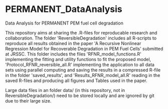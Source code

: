 # PERMANENT_DataAnalysis
Data Analysis for PERMANENT PEM fuel cell degradation

This repository aims at sharing the .R-files for reproducable research and collaboration.
The folder 'ReversibleDegradation' includes all R-scripts to reproduce all results obtained in the paper 
'A Recursive Nonlinear Regression Model for Recoverable Degradation in PEM Fuel Cells' submitted at JRSSC.
This folder includes the files 'RFNR_model_functions.R' implementing the fitting and utility 
functions to fit the proposed model, 'Protocol_RFNR_reversible_all.R' implementing the application
to all data sets using parallel computing and saving the results in a compressed R-file in the folder 'saved_results',
and 'Results_RFNR_model_all.R' reading in the saved R-files and producing all figures and Tables used in the paper.

Large data files in an folder data/ (in this repository, not in ReversibleDegradation/) need to be stored locally and are ignored by git due to their large size.
